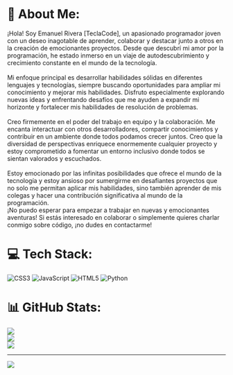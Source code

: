 # 💫 About Me:
¡Hola! Soy Emanuel Rivera [TeclaCode], un apasionado programador joven con un deseo inagotable de aprender, colaborar y destacar junto a otros en la creación de emocionantes proyectos. Desde que descubrí mi amor por la programación, he estado inmerso en un viaje de autodescubrimiento y crecimiento constante en el mundo de la tecnología.<br><br>Mi enfoque principal es desarrollar habilidades sólidas en diferentes lenguajes y tecnologías, siempre buscando oportunidades para ampliar mi conocimiento y mejorar mis habilidades. Disfruto especialmente explorando nuevas ideas y enfrentando desafíos que me ayuden a expandir mi horizonte y fortalecer mis habilidades de resolución de problemas.<br><br>Creo firmemente en el poder del trabajo en equipo y la colaboración. Me encanta interactuar con otros desarrolladores, compartir conocimientos y contribuir en un ambiente donde todos podamos crecer juntos. Creo que la diversidad de perspectivas enriquece enormemente cualquier proyecto y estoy comprometido a fomentar un entorno inclusivo donde todos se sientan valorados y escuchados.<br><br>Estoy emocionado por las infinitas posibilidades que ofrece el mundo de la tecnología y estoy ansioso por sumergirme en desafiantes proyectos que no solo me permitan aplicar mis habilidades, sino también aprender de mis colegas y hacer una contribución significativa al mundo de la programación.<br>¡No puedo esperar para empezar a trabajar en nuevas y emocionantes aventuras! Si estás interesado en colaborar o simplemente quieres charlar conmigo sobre código, ¡no dudes en contactarme!


# 💻 Tech Stack:
![CSS3](https://img.shields.io/badge/css3-%231572B6.svg?style=for-the-badge&logo=css3&logoColor=white) ![JavaScript](https://img.shields.io/badge/javascript-%23323330.svg?style=for-the-badge&logo=javascript&logoColor=%23F7DF1E) ![HTML5](https://img.shields.io/badge/html5-%23E34F26.svg?style=for-the-badge&logo=html5&logoColor=white) ![Python](https://img.shields.io/badge/python-3670A0?style=for-the-badge&logo=python&logoColor=ffdd54)
# 📊 GitHub Stats:
![](https://github-readme-stats.vercel.app/api?username=TeclaCode&theme=gotham&hide_border=false&include_all_commits=false&count_private=false)<br/>
![](https://github-readme-streak-stats.herokuapp.com/?user=TeclaCode&theme=gotham&hide_border=false)<br/>
![](https://github-readme-stats.vercel.app/api/top-langs/?username=TeclaCode&theme=gotham&hide_border=false&include_all_commits=false&count_private=false&layout=compact)

---
[![](https://visitcount.itsvg.in/api?id=TeclaCode&icon=0&color=0)](https://visitcount.itsvg.in)

